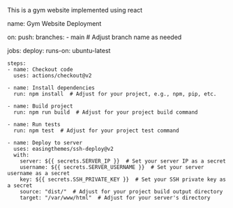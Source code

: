 This is a gym website implemented using react

name: Gym Website Deployment

on:
  push:
    branches:
      - main  # Adjust branch name as needed

jobs:
  deploy:
    runs-on: ubuntu-latest
    
    steps:
    - name: Checkout code
      uses: actions/checkout@v2

    - name: Install dependencies
      run: npm install  # Adjust for your project, e.g., npm, pip, etc.

    - name: Build project
      run: npm run build  # Adjust for your project build command

    - name: Run tests
      run: npm test  # Adjust for your project test command

    - name: Deploy to server
      uses: easingthemes/ssh-deploy@v2
      with:
        server: ${{ secrets.SERVER_IP }}  # Set your server IP as a secret
        username: ${{ secrets.SERVER_USERNAME }}  # Set your server username as a secret
        key: ${{ secrets.SSH_PRIVATE_KEY }}  # Set your SSH private key as a secret
        source: "dist/"  # Adjust for your project build output directory
        target: "/var/www/html"  # Adjust for your server's directory



